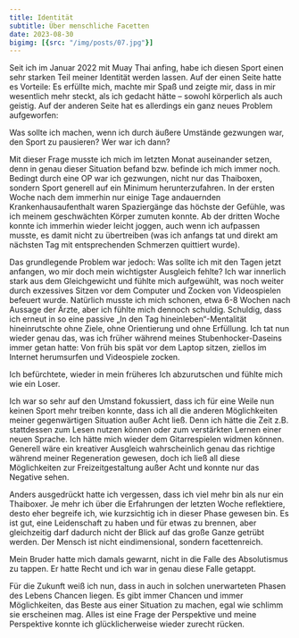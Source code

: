 ```yaml
---
title: Identität
subtitle: Über menschliche Facetten
date: 2023-08-30
bigimg: [{src: "/img/posts/07.jpg"}]
---
```


Seit ich im Januar 2022 mit Muay Thai anfing, habe ich diesen Sport einen sehr starken Teil meiner Identität werden lassen. Auf der einen Seite hatte es Vorteile: Es erfüllte mich, machte mir Spaß und zeigte mir, dass in mir wesentlich mehr steckt, als ich gedacht hätte – sowohl körperlich als auch geistig. Auf der anderen Seite hat es allerdings ein ganz neues Problem aufgeworfen: 

Was sollte ich machen, wenn ich durch äußere Umstände gezwungen war, den Sport zu pausieren? Wer war ich dann? 

Mit dieser Frage musste ich mich im letzten Monat auseinander setzen, denn in genau dieser Situation befand bzw. befinde ich mich immer noch. Bedingt durch eine OP war ich gezwungen, nicht nur das Thaiboxen, sondern Sport generell auf ein Minimum herunterzufahren. In der ersten Woche nach dem immerhin nur einige Tage andauernden Krankenhausaufenthalt waren Spaziergänge das höchste der Gefühle, was ich meinem geschwächten Körper zumuten konnte. Ab der dritten Woche konnte ich immerhin wieder leicht joggen, auch wenn ich aufpassen musste, es damit nicht zu übertreiben (was ich anfangs tat und direkt am nächsten Tag mit entsprechenden Schmerzen quittiert wurde). 

Das grundlegende Problem war jedoch: Was sollte ich mit den Tagen jetzt anfangen, wo mir doch mein wichtigster Ausgleich fehlte? Ich war innerlich stark aus dem Gleichgewicht und fühlte mich aufgewühlt, was noch weiter durch exzessives Sitzen vor dem Computer und Zocken von Videospielen befeuert wurde. Natürlich musste ich mich schonen, etwa 6-8 Wochen nach Aussage der Ärzte, aber ich fühlte mich dennoch schuldig. Schuldig, dass ich erneut in so eine passive „In den Tag hineinleben“-Mentalität hineinrutschte ohne Ziele, ohne Orientierung und ohne Erfüllung. Ich tat nun wieder genau das, was ich früher während meines Stubenhocker-Daseins immer getan hatte: Von früh bis spät vor dem Laptop sitzen, ziellos im Internet herumsurfen und Videospiele zocken. 

Ich befürchtete, wieder in mein früheres Ich abzurutschen und fühlte mich wie ein Loser.

Ich war so sehr auf den Umstand fokussiert, dass ich für eine Weile nun keinen Sport mehr treiben konnte, dass ich all die anderen Möglichkeiten meiner gegenwärtigen Situation außer Acht ließ. Denn ich hätte die Zeit z.B. stattdessen zum Lesen nutzen können oder zum verstärkten Lernen einer neuen Sprache. Ich hätte mich wieder dem Gitarrespielen widmen können. Generell wäre ein kreativer Ausgleich wahrscheinlich genau das richtige während meiner Regeneration gewesen, doch ich ließ all diese Möglichkeiten zur Freizeitgestaltung außer Acht und konnte nur das Negative sehen. 

Anders ausgedrückt hatte ich vergessen, dass ich viel mehr bin als nur ein Thaiboxer. Je mehr ich über die Erfahrungen der letzten Woche reflektiere, desto eher begreife ich, wie kurzsichtig ich in dieser Phase gewesen bin. Es ist gut, eine Leidenschaft zu haben und für etwas zu brennen, aber gleichzeitig darf dadurch nicht der Blick auf das große Ganze getrübt werden. Der Mensch ist nicht eindimensional, sondern facettenreich. 

Mein Bruder hatte mich damals gewarnt, nicht in die Falle des Absolutismus zu tappen. Er hatte Recht und ich war in genau diese Falle getappt. 

Für die Zukunft weiß ich nun, dass in auch in solchen unerwarteten Phasen des Lebens Chancen liegen. Es gibt immer Chancen und immer Möglichkeiten, das Beste aus einer Situation zu machen, egal wie schlimm sie erscheinen mag. Alles ist eine Frage der Perspektive und meine Perspektive konnte ich glücklicherweise wieder zurecht rücken. 